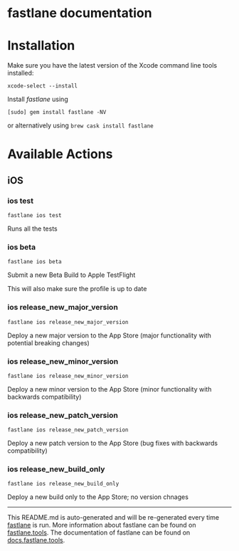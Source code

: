 fastlane documentation
================
# Installation

Make sure you have the latest version of the Xcode command line tools installed:

```
xcode-select --install
```

Install _fastlane_ using
```
[sudo] gem install fastlane -NV
```
or alternatively using `brew cask install fastlane`

# Available Actions
## iOS
### ios test
```
fastlane ios test
```
Runs all the tests
### ios beta
```
fastlane ios beta
```
Submit a new Beta Build to Apple TestFlight

This will also make sure the profile is up to date
### ios release_new_major_version
```
fastlane ios release_new_major_version
```
Deploy a new major version to the App Store (major functionality with potential breaking changes)
### ios release_new_minor_version
```
fastlane ios release_new_minor_version
```
Deploy a new minor version to the App Store (minor functionality with backwards compatibility)
### ios release_new_patch_version
```
fastlane ios release_new_patch_version
```
Deploy a new patch version to the App Store (bug fixes with backwards compatibility)
### ios release_new_build_only
```
fastlane ios release_new_build_only
```
Deploy a new build only to the App Store; no version chnages

----

This README.md is auto-generated and will be re-generated every time [fastlane](https://fastlane.tools) is run.
More information about fastlane can be found on [fastlane.tools](https://fastlane.tools).
The documentation of fastlane can be found on [docs.fastlane.tools](https://docs.fastlane.tools).
